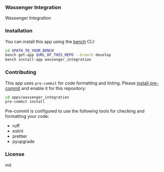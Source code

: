 ### Wassenger Integration

Wassenger Integration

### Installation

You can install this app using the [bench](https://github.com/frappe/bench) CLI:

```bash
cd $PATH_TO_YOUR_BENCH
bench get-app $URL_OF_THIS_REPO --branch develop
bench install-app wassenger_integration
```

### Contributing

This app uses `pre-commit` for code formatting and linting. Please [install pre-commit](https://pre-commit.com/#installation) and enable it for this repository:

```bash
cd apps/wassenger_integration
pre-commit install
```

Pre-commit is configured to use the following tools for checking and formatting your code:

- ruff
- eslint
- prettier
- pyupgrade

### License

mit
